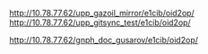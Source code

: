 http://10.78.77.62/upp_gazoil_mirror/e1cib/oid2op/
http://10.78.77.62/upp_gitsync_test/e1cib/oid2op/

http://10.78.77.62/gnph_doc_gusarov/e1cib/oid2op/

